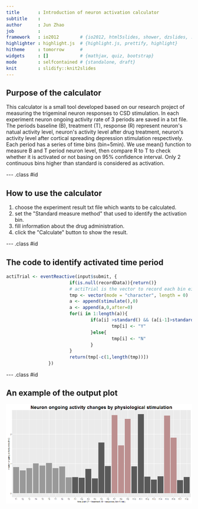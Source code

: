 ```yaml
---
title       : Introduction of neuron activation calculator
subtitle    : 
author      : Jun Zhao
job         : 
framework   : io2012        # {io2012, html5slides, shower, dzslides, ...}
highlighter : highlight.js  # {highlight.js, prettify, highlight}
hitheme     : tomorrow      # 
widgets     : []            # {mathjax, quiz, bootstrap}
mode        : selfcontained # {standalone, draft}
knit        : slidify::knit2slides
---
```


## Purpose of the calculator

This calculator is a small tool developed based on our research project of measuring the trigeminal neuron responses to CSD
stimulation. In each experiment neuron ongoing activity rate of 3 periods are saved in a txt file. The periods baseline (B), 
treatment (T), response (R) represent neuron's natual activity level, neuron's activity level after drug treatment, neuron's 
activity level after cortical spreading depression stimulation respectively. Each period has a series of time bins (bin=5min).
We use mean() function to measure B and T period neuron level, then compare R to T to check whether it is activated or not 
basing on 95% confidence interval. Only 2 continuous bins higher than standard is considered as activation.

--- .class #id 

## How to use the calculator

1. choose the experiment result txt file which wants to be calculated. 
2. set the "Standard measure method" that used to identify the activation bin.
3. fill information about the drug administration.
4. click the "Calculate" button to show the result.

--- .class #id 

## The code to identify activated time period



```r
actiTrial <- eventReactive(input$submit, {
                        if(is.null(recordData)){return()}
                        # actiTrial is the vector to record each bin either activated or not
                        tmp <- vector(mode = "character", length = 0)
                        a <- append(stimulate(),0)
                        a <- append(a,0,after=0)
                        for(i in 1:length(a)){
                                if(a[i] >standard() && (a[i-1]>standard() || a[i+1]>standard())){
                                        tmp[i] <- "Y"
                                }else{
                                        tmp[i] <- "N"
                                }
                        }
                        return(tmp[-c(1,length(tmp))])
                })
```


--- .class #id

## An example of the output plot

![plot of chunk unnamed-chunk-2](assets/fig/unnamed-chunk-2-1.png)


